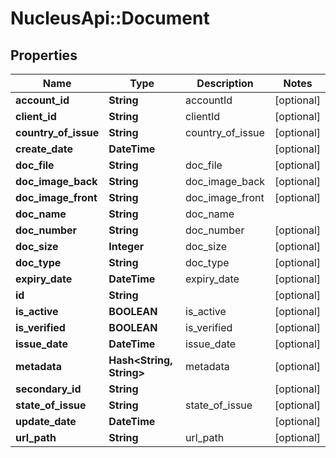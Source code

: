# NucleusApi::Document

## Properties
Name | Type | Description | Notes
------------ | ------------- | ------------- | -------------
**account_id** | **String** | accountId | [optional] 
**client_id** | **String** | clientId | [optional] 
**country_of_issue** | **String** | country_of_issue | [optional] 
**create_date** | **DateTime** |  | [optional] 
**doc_file** | **String** | doc_file | [optional] 
**doc_image_back** | **String** | doc_image_back | [optional] 
**doc_image_front** | **String** | doc_image_front | [optional] 
**doc_name** | **String** | doc_name | 
**doc_number** | **String** | doc_number | [optional] 
**doc_size** | **Integer** | doc_size | [optional] 
**doc_type** | **String** | doc_type | [optional] 
**expiry_date** | **DateTime** | expiry_date | [optional] 
**id** | **String** |  | [optional] 
**is_active** | **BOOLEAN** | is_active | [optional] 
**is_verified** | **BOOLEAN** | is_verified | [optional] 
**issue_date** | **DateTime** | issue_date | [optional] 
**metadata** | **Hash&lt;String, String&gt;** | metadata | [optional] 
**secondary_id** | **String** |  | [optional] 
**state_of_issue** | **String** | state_of_issue | [optional] 
**update_date** | **DateTime** |  | [optional] 
**url_path** | **String** | url_path | [optional] 


